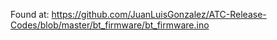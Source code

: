 Found at:
https://github.com/JuanLuisGonzalez/ATC-Release-Codes/blob/master/bt_firmware/bt_firmware.ino
